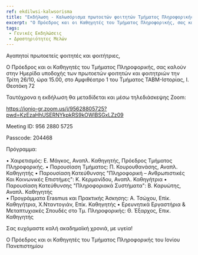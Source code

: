```yaml
---
ref: ekdilwsi-kalwsorisma
title: "Εκδήλωση - Καλωσόρισμα πρωτοετών φοιτητών Τμήματος Πληροφορικής ακαδ. έτους 2021 - 2022"
excerpt: "Ο Πρόεδρος και οι Καθηγητές του Τμήματος Πληροφορικής, σας καλούν στην Hμερίδα υποδοχής των πρωτοετών φοιτητών και φοιτητριών"
tags:
 - Γενικές Εκδηλώσεις
 - Δραστηριότητες Μελών
---
```


Αγαπητοί πρωτοετείς φοιτητές και φοιτήτριες,

Ο Πρόεδρος και οι Καθηγητές του Τμήματος Πληροφορικής, σας καλούν στην Hμερίδα υποδοχής των πρωτοετών φοιτητών και φοιτητριών την Τρίτη 26/10, ώρα 15.00, στο Αμφιθέατρο 1 του Τμήματος ΤΑΒΜ-Ιστορίας, Ι. Θεοτόκη 72 

Ταυτόχρονα η εκδήλωση θα μεταδίδεται και μέσω τηλεδιάσκεψης Zoom:

https://ionio-gr.zoom.us/j/95628805725?pwd=KzEzaHhUSERNYkpkRS9kOWlBSGxLZz09

Meeting ID: 956 2880 5725

Passcode: 204468

Πρόγραμμα:

• Χαιρετισμός: Ε. Μάγκος, Αναπλ. Καθηγητής, Πρόεδρος Τμήματος Πληροφορικής.
• Παρουσίαση Τμήματος: Π. Κουρουθανάσης, Αναπλ. Καθηγητής
• Παρουσίαση Κατεύθυνσης "Πληροφορική – Ανθρωπιστικές Και Κοινωνικές Επιστήμες": Κ. Κερμανίδου, Αναπλ. Καθηγήτρια
• Παρουσίαση Κατεύθυνσης "Πληροφοριακά Συστήματα": Β. Καρυώτης, Αναπλ. Καθηγητής                     
• Προγράμματα Erasmus και Πρακτικής Άσκησης: Α. Τσώχου, Επίκ. Καθηγήτρια, Χ.Νταντογιάν, Επίκ. Καθηγητής
• Ερευνητικά Εργαστήρια & Μεταπτυχιακές Σπουδές στο Τμ. Πληροφορικής: Θ. Έξαρχος, Επικ. Καθηγητής
 
Σας ευχόμαστε καλή ακαδημαϊκή χρονιά, με υγεία!

Ο Πρόεδρος και οι Καθηγητές του Τμήματος Πληροφορικής του Ιονίου Πανεπιστημίου
